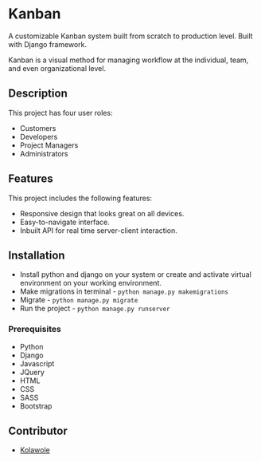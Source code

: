 # Kanban
A customizable Kanban system built from scratch to production level. Built with Django framework.

Kanban is a visual method for managing workflow at the individual, team, and even organizational level. 

## Description 

This project has four user roles:

* Customers
* Developers
* Project Managers
* Administrators

## Features

This project includes the following features:

* Responsive design that looks great on all devices.
* Easy-to-navigate interface.
* Inbuilt API for real time server-client interaction.


## Installation

- Install python and django on your system or create and activate virtual environment on your working environment.
- Make migrations in terminal - `python manage.py makemigrations`
- Migrate - `python manage.py migrate`
- Run the project - `python manage.py runserver`

### Prerequisites

- Python
- Django
- Javascript
- JQuery
- HTML
- CSS
- SASS
- Bootstrap



## Contributor

- [Kolawole](https://github.com/Kolawole-max)

